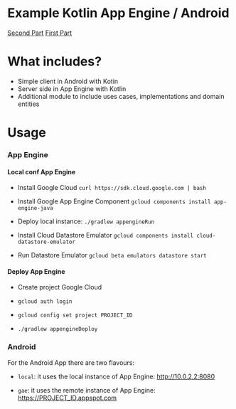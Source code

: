 # Example Kotlin App Engine / Android
[Second Part](https://medium.com/@inyaki_mwc/android-and-app-engine-with-kotlin-2nd-part-96e5472cfd7a)
[First Part](https://medium.com/p/c2db393e576e)

# What includes?
- Simple client in Android with Kotin
- Server side in App Engine with Kotlin
- Additional module to include uses cases, implementations and domain entities

# Usage

### App Engine

#### Local conf App Engine

- Install Google Cloud
`curl https://sdk.cloud.google.com | bash`

- Install Google App Engine Component
`gcloud components install app-engine-java`

- Deploy local instance:
`./gradlew appengineRun`

- Install Cloud Datastore Emulator
`gcloud components install cloud-datastore-emulator`

- Run Datastore Emulator
`gcloud beta emulators datastore start`

#### Deploy App Engine

- Create project Google Cloud

- `gcloud auth login`

- `gcloud config set project PROJECT_ID`

- `./gradlew appengineDeploy`

### Android

For the Android App there are two flavours:

- `local`: it uses the local instance of App Engine: http://10.0.2.2:8080

- `gae`: it uses the remote instance of App Engine: https://PROJECT_ID.appspot.com
